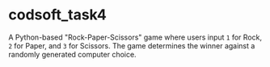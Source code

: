 # codsoft_task4
A Python-based "Rock-Paper-Scissors" game where users input `1` for Rock, `2` for Paper, and `3` for Scissors. The game determines the winner against a randomly generated computer choice.
